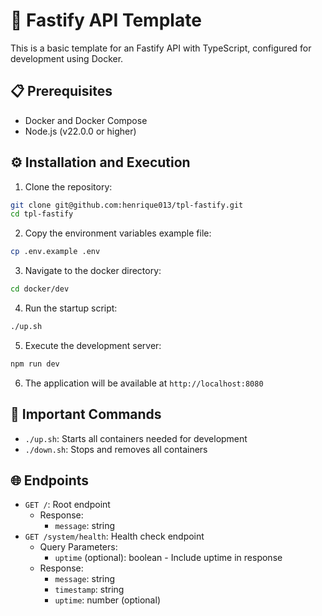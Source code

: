 # 🚀 Fastify API Template

This is a basic template for an Fastify API with TypeScript, configured for development using Docker.

## 📋 Prerequisites

- Docker and Docker Compose
- Node.js (v22.0.0 or higher)

## ⚙️ Installation and Execution

1. Clone the repository:

```bash
git clone git@github.com:henrique013/tpl-fastify.git
cd tpl-fastify
```

2. Copy the environment variables example file:

```bash
cp .env.example .env
```

3. Navigate to the docker directory:

```bash
cd docker/dev
```

4. Run the startup script:

```bash
./up.sh
```

5. Execute the development server:

```bash
npm run dev
```

6. The application will be available at `http://localhost:8080`

## 🔑 Important Commands

- `./up.sh`: Starts all containers needed for development
- `./down.sh`: Stops and removes all containers

## 🌐 Endpoints

- `GET /`: Root endpoint
  - Response:
    - `message`: string
- `GET /system/health`: Health check endpoint
  - Query Parameters:
    - `uptime` (optional): boolean - Include uptime in response
  - Response:
    - `message`: string
    - `timestamp`: string
    - `uptime`: number (optional)
